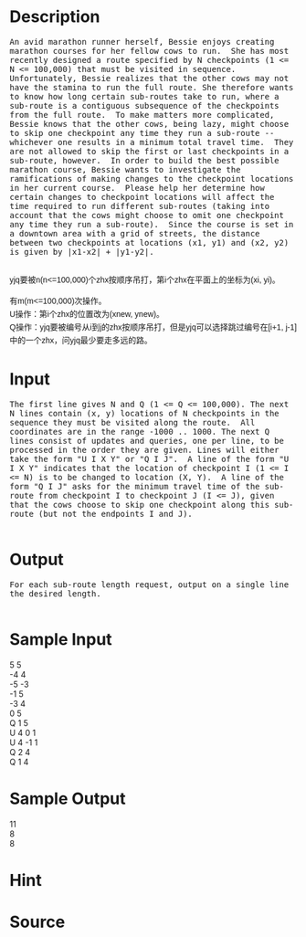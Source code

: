 
# Description

<div class="content"><p><span style="font-family: monospace; font-size: 14px; white-space: pre-wrap;">An avid marathon runner herself, Bessie enjoys creating marathon courses for her fellow cows to run.  She has most recently designed a route specified by N checkpoints (1 &lt;= N &lt;= 100,000) that must be visited in sequence.  Unfortunately, Bessie realizes that the other cows may not have the stamina to run the full route. She therefore wants to know how long certain sub-routes take to run, where a sub-route is a contiguous subsequence of the checkpoints from the full route.  To make matters more complicated, Bessie knows that the other cows, being lazy, might choose to skip one checkpoint any time they run a sub-route -- whichever one results in a minimum total travel time.  They are not allowed to skip the first or last checkpoints in a sub-route, however.  In order to build the best possible marathon course, Bessie wants to investigate the ramifications of making changes to the checkpoint locations in her current course.  Please help her determine how certain changes to checkpoint locations will affect the time required to run different sub-routes (taking into account that the cows might choose to omit one checkpoint any time they run a sub-route).  Since the course is set in a downtown area with a grid of streets, the distance between two checkpoints at locations (x1, y1) and (x2, y2) is given by |x1-x2| + |y1-y2|.<br/>
</span></p>
<p><span style="font-family: Helvetica, &#39;Microsoft Yahei&#39;, verdana; font-size: 14px; line-height: 23px;">yjq要被n(n&lt;=100,000)个zhx按顺序吊打，第i个zhx在平面上的坐标为(xi, yi)。</span></p>
<div style="font-family: Helvetica, &#39;Microsoft Yahei&#39;, verdana; font-size: 14px; line-height: 23px;">有m(m&lt;=100,000)次操作。</div>
<div style="font-family: Helvetica, &#39;Microsoft Yahei&#39;, verdana; font-size: 14px; line-height: 23px;">U操作：第i个zhx的位置改为(xnew, ynew)。</div>
<div style="font-family: Helvetica, &#39;Microsoft Yahei&#39;, verdana; font-size: 14px; line-height: 23px;">Q操作：yjq要被编号从i到j的zhx按顺序吊打，但是yjq可以选择跳过编号在[i+1, j-1]中的一个zhx，问yjq最少要走多远的路。</div>
<p></p>
<p></p></div>

# Input

<div class="content"><div><span style="font-family: monospace; font-size: 14px; white-space: pre-wrap;">The first line gives N and Q (1 &lt;= Q &lt;= 100,000). The next N lines contain (x, y) locations of N checkpoints in the sequence they must be visited along the route.  All coordinates are in the range -1000 .. 1000. The next Q lines consist of updates and queries, one per line, to be processed in the order they are given. Lines will either take the form &#34;U I X Y&#34; or &#34;Q I J&#34;.  A line of the form &#34;U I X Y&#34; indicates that the location of checkpoint I (1 &lt;= I &lt;= N) is to be changed to location (X, Y).  A line of the form &#34;Q I J&#34; asks for the minimum travel time of the sub-route from checkpoint I to checkpoint J (I &lt;= J), given that the cows choose to skip one checkpoint along this sub-route (but not the endpoints I and J).<br/>
</span></div>
<p></p></div>

# Output

<div class="content"><div><span style="font-family: monospace; font-size: 14px; white-space: pre-wrap;">For each sub-route length request, output on a single line the desired length.<br/>
</span></div>
<div>
<p></p>
</div></div>

# Sample Input

<div class="content"><span class="sampledata">5 5<br/>
-4 4<br/>
-5 -3<br/>
-1 5<br/>
-3 4<br/>
0 5<br/>
Q 1 5<br/>
U 4 0 1<br/>
U 4 -1 1<br/>
Q 2 4<br/>
Q 1 4<br/>
</span></div>

# Sample Output

<div class="content"><span class="sampledata">11<br/>
8<br/>
8</span></div>

# Hint

<div class="content"><p></p></div>

# Source

<div class="content"><p><a href="problemset.php?search="></a></p></div>


